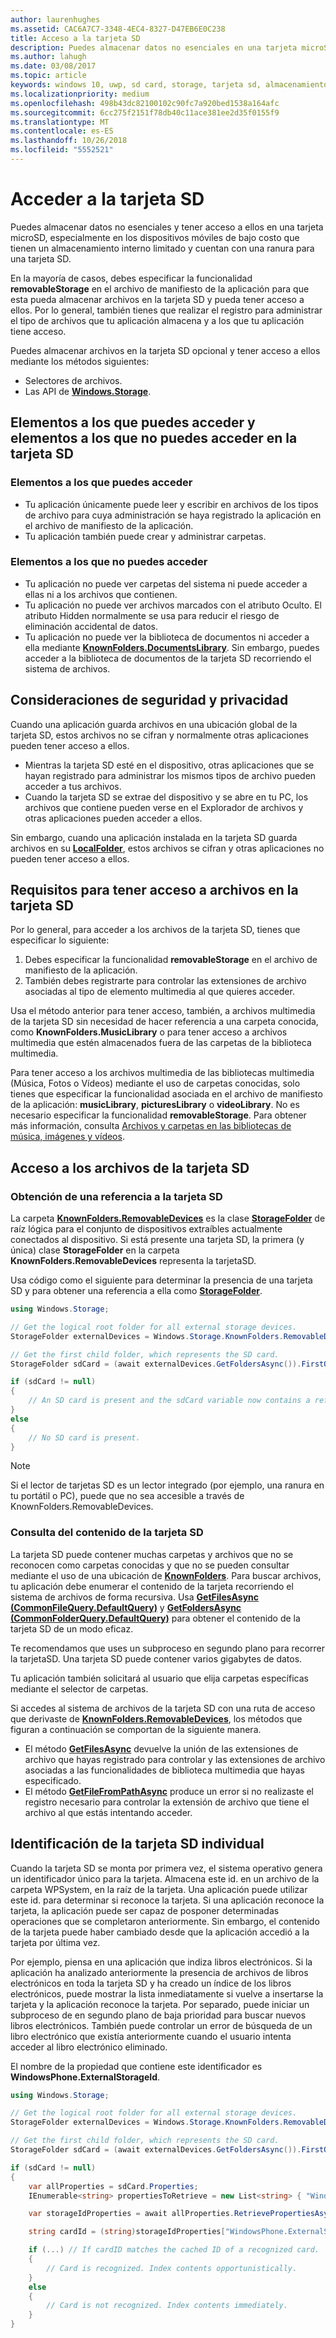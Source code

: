 ```yaml
---
author: laurenhughes
ms.assetid: CAC6A7C7-3348-4EC4-8327-D47EB6E0C238
title: Acceso a la tarjeta SD
description: Puedes almacenar datos no esenciales en una tarjeta microSD opcional y luego acceder a ellos, especialmente en los dispositivos móviles de bajo costo que tienen un almacenamiento interno limitado.
ms.author: lahugh
ms.date: 03/08/2017
ms.topic: article
keywords: windows 10, uwp, sd card, storage, tarjeta sd, almacenamiento
ms.localizationpriority: medium
ms.openlocfilehash: 498b43dc82100102c90fc7a920bed1538a164afc
ms.sourcegitcommit: 6cc275f2151f78db40c11ace381ee2d35f0155f9
ms.translationtype: MT
ms.contentlocale: es-ES
ms.lasthandoff: 10/26/2018
ms.locfileid: "5552521"
---
```

# <a name="access-the-sd-card"></a>Acceder a la tarjeta SD



Puedes almacenar datos no esenciales y tener acceso a ellos en una tarjeta microSD, especialmente en los dispositivos móviles de bajo costo que tienen un almacenamiento interno limitado y cuentan con una ranura para una tarjeta SD.

En la mayoría de casos, debes especificar la funcionalidad **removableStorage** en el archivo de manifiesto de la aplicación para que esta pueda almacenar archivos en la tarjeta SD y pueda tener acceso a ellos. Por lo general, también tienes que realizar el registro para administrar el tipo de archivos que tu aplicación almacena y a los que tu aplicación tiene acceso.

Puedes almacenar archivos en la tarjeta SD opcional y tener acceso a ellos mediante los métodos siguientes:
- Selectores de archivos.
- Las API de [**Windows.Storage**](https://msdn.microsoft.com/library/windows/apps/br227346).

## <a name="what-you-can-and-cant-access-on-the-sd-card"></a>Elementos a los que puedes acceder y elementos a los que no puedes acceder en la tarjeta SD

### <a name="what-you-can-access"></a>Elementos a los que puedes acceder

- Tu aplicación únicamente puede leer y escribir en archivos de los tipos de archivo para cuya administración se haya registrado la aplicación en el archivo de manifiesto de la aplicación.
- Tu aplicación también puede crear y administrar carpetas.

### <a name="what-you-cant-access"></a>Elementos a los que no puedes acceder

- Tu aplicación no puede ver carpetas del sistema ni puede acceder a ellas ni a los archivos que contienen.
- Tu aplicación no puede ver archivos marcados con el atributo Oculto. El atributo Hidden normalmente se usa para reducir el riesgo de eliminación accidental de datos.
- Tu aplicación no puede ver la biblioteca de documentos ni acceder a ella mediante [**KnownFolders.DocumentsLibrary**](https://msdn.microsoft.com/library/windows/apps/br227152). Sin embargo, puedes acceder a la biblioteca de documentos de la tarjeta SD recorriendo el sistema de archivos.

## <a name="security-and-privacy-considerations"></a>Consideraciones de seguridad y privacidad

Cuando una aplicación guarda archivos en una ubicación global de la tarjeta SD, estos archivos no se cifran y normalmente otras aplicaciones pueden tener acceso a ellos.

- Mientras la tarjeta SD esté en el dispositivo, otras aplicaciones que se hayan registrado para administrar los mismos tipos de archivo pueden acceder a tus archivos.
- Cuando la tarjeta SD se extrae del dispositivo y se abre en tu PC, los archivos que contiene pueden verse en el Explorador de archivos y otras aplicaciones pueden acceder a ellos.

Sin embargo, cuando una aplicación instalada en la tarjeta SD guarda archivos en su [**LocalFolder**](https://msdn.microsoft.com/library/windows/apps/br241621), estos archivos se cifran y otras aplicaciones no pueden tener acceso a ellos.

## <a name="requirements-for-accessing-files-on-the-sd-card"></a>Requisitos para tener acceso a archivos en la tarjeta SD

Por lo general, para acceder a los archivos de la tarjeta SD, tienes que especificar lo siguiente:

1.  Debes especificar la funcionalidad **removableStorage** en el archivo de manifiesto de la aplicación.
2.  También debes registrarte para controlar las extensiones de archivo asociadas al tipo de elemento multimedia al que quieres acceder.

Usa el método anterior para tener acceso, también, a archivos multimedia de la tarjeta SD sin necesidad de hacer referencia a una carpeta conocida, como **KnownFolders.MusicLibrary** o para tener acceso a archivos multimedia que estén almacenados fuera de las carpetas de la biblioteca multimedia.

Para tener acceso a los archivos multimedia de las bibliotecas multimedia (Música, Fotos o Vídeos) mediante el uso de carpetas conocidas, solo tienes que especificar la funcionalidad asociada en el archivo de manifiesto de la aplicación: **musicLibrary**, **picturesLibrary** o **videoLibrary**. No es necesario especificar la funcionalidad **removableStorage**. Para obtener más información, consulta [Archivos y carpetas en las bibliotecas de música, imágenes y vídeos](quickstart-managing-folders-in-the-music-pictures-and-videos-libraries.md).

## <a name="accessing-files-on-the-sd-card"></a>Acceso a los archivos de la tarjeta SD

### <a name="getting-a-reference-to-the-sd-card"></a>Obtención de una referencia a la tarjeta SD

La carpeta [**KnownFolders.RemovableDevices**](https://msdn.microsoft.com/library/windows/apps/br227158) es la clase [**StorageFolder**](https://msdn.microsoft.com/library/windows/apps/br227230) de raíz lógica para el conjunto de dispositivos extraíbles actualmente conectados al dispositivo. Si está presente una tarjeta SD, la primera (y única) clase **StorageFolder** en la carpeta **KnownFolders.RemovableDevices** representa la tarjetaSD.

Usa código como el siguiente para determinar la presencia de una tarjeta SD y para obtener una referencia a ella como [**StorageFolder**](https://msdn.microsoft.com/library/windows/apps/br227230).

```csharp
using Windows.Storage;

// Get the logical root folder for all external storage devices.
StorageFolder externalDevices = Windows.Storage.KnownFolders.RemovableDevices;

// Get the first child folder, which represents the SD card.
StorageFolder sdCard = (await externalDevices.GetFoldersAsync()).FirstOrDefault();

if (sdCard != null)
{
    // An SD card is present and the sdCard variable now contains a reference to it.
}
else
{
    // No SD card is present.
}
```

> [!NOTE]
> Si el lector de tarjetas SD es un lector integrado (por ejemplo, una ranura en tu portátil o PC), puede que no sea accesible a través de KnownFolders.RemovableDevices.

### <a name="querying-the-contents-of-the-sd-card"></a>Consulta del contenido de la tarjeta SD

La tarjeta SD puede contener muchas carpetas y archivos que no se reconocen como carpetas conocidas y que no se pueden consultar mediante el uso de una ubicación de [**KnownFolders**](https://msdn.microsoft.com/library/windows/apps/br227151). Para buscar archivos, tu aplicación debe enumerar el contenido de la tarjeta recorriendo el sistema de archivos de forma recursiva. Usa [**GetFilesAsync (CommonFileQuery.DefaultQuery)**](https://msdn.microsoft.com/library/windows/apps/br227274) y [**GetFoldersAsync (CommonFolderQuery.DefaultQuery)**](https://msdn.microsoft.com/library/windows/apps/br227281) para obtener el contenido de la tarjeta SD de un modo eficaz.

Te recomendamos que uses un subproceso en segundo plano para recorrer la tarjetaSD. Una tarjeta SD puede contener varios gigabytes de datos.

Tu aplicación también solicitará al usuario que elija carpetas específicas mediante el selector de carpetas.

Si accedes al sistema de archivos de la tarjeta SD con una ruta de acceso que derivaste de [**KnownFolders.RemovableDevices**](https://msdn.microsoft.com/library/windows/apps/br227158), los métodos que figuran a continuación se comportan de la siguiente manera.

-   El método [**GetFilesAsync**](https://msdn.microsoft.com/library/windows/apps/br227273) devuelve la unión de las extensiones de archivo que hayas registrado para controlar y las extensiones de archivo asociadas a las funcionalidades de biblioteca multimedia que hayas especificado.
-   El método [**GetFileFromPathAsync**](https://msdn.microsoft.com/library/windows/apps/br227206) produce un error si no realizaste el registro necesario para controlar la extensión de archivo que tiene el archivo al que estás intentando acceder.

## <a name="identifying-the-individual-sd-card"></a>Identificación de la tarjeta SD individual

Cuando la tarjeta SD se monta por primera vez, el sistema operativo genera un identificador único para la tarjeta. Almacena este id. en un archivo de la carpeta WPSystem, en la raíz de la tarjeta. Una aplicación puede utilizar este id. para determinar si reconoce la tarjeta. Si una aplicación reconoce la tarjeta, la aplicación puede ser capaz de posponer determinadas operaciones que se completaron anteriormente. Sin embargo, el contenido de la tarjeta puede haber cambiado desde que la aplicación accedió a la tarjeta por última vez.

Por ejemplo, piensa en una aplicación que indiza libros electrónicos. Si la aplicación ha analizado anteriormente la presencia de archivos de libros electrónicos en toda la tarjeta SD y ha creado un índice de los libros electrónicos, puede mostrar la lista inmediatamente si vuelve a insertarse la tarjeta y la aplicación reconoce la tarjeta. Por separado, puede iniciar un subproceso de en segundo plano de baja prioridad para buscar nuevos libros electrónicos. También puede controlar un error de búsqueda de un libro electrónico que existía anteriormente cuando el usuario intenta acceder al libro electrónico eliminado.

El nombre de la propiedad que contiene este identificador es **WindowsPhone.ExternalStorageId**.

```csharp
using Windows.Storage;

// Get the logical root folder for all external storage devices.
StorageFolder externalDevices = Windows.Storage.KnownFolders.RemovableDevices;

// Get the first child folder, which represents the SD card.
StorageFolder sdCard = (await externalDevices.GetFoldersAsync()).FirstOrDefault();

if (sdCard != null)
{
    var allProperties = sdCard.Properties;
    IEnumerable<string> propertiesToRetrieve = new List<string> { "WindowsPhone.ExternalStorageId" };

    var storageIdProperties = await allProperties.RetrievePropertiesAsync(propertiesToRetrieve);

    string cardId = (string)storageIdProperties["WindowsPhone.ExternalStorageId"];

    if (...) // If cardID matches the cached ID of a recognized card.
    {
        // Card is recognized. Index contents opportunistically.
    }
    else
    {
        // Card is not recognized. Index contents immediately.
    }
}
```

 

 
